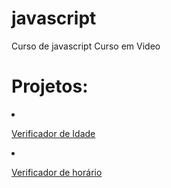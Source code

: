 

# javascript
 Curso de javascript Curso em Video
<h1>Projetos:</h1>
<div>
    <li>
        <p><a href="/aula012/ex015/modelo.html">Verificador de Idade</a></p>
    </li>
    <li>
        <p><a href="/aula012/ex014/modelo.html">Verificador de horário</a></p>  
    </li>
</div>
